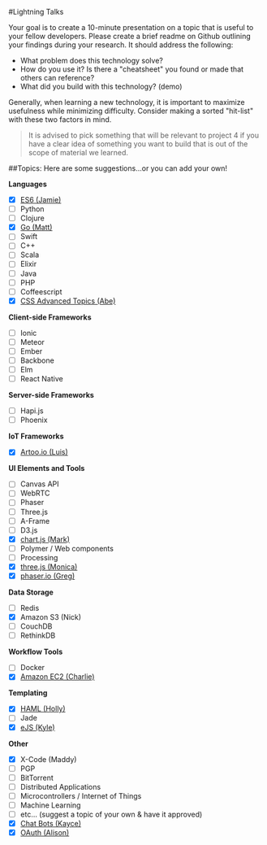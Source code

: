 #Lightning Talks

Your goal is to create a 10-minute presentation on a topic that is useful to your fellow developers. Please create a brief readme on Github outlining your findings during your research. It should address the following:

- What problem does this technology solve?
- How do you use it? Is there a "cheatsheet" you found or made that others can reference?
- What did you build with this technology? (demo)

Generally, when learning a new technology, it is important to maximize usefulness while minimizing difficulty. Consider making a sorted "hit-list" with these two factors in mind.

>It is advised to pick something that will be relevant to project 4 if you have a clear idea of something you want to build that is out of the scope of material we learned.

##Topics:
Here are some suggestions...or you can add your own!

**Languages**

- [x] [ES6 (Jamie)](https://github.com/jscovern/lightning_talk_es6)
- [ ] Python
- [ ] Clojure
- [x] [Go (Matt)](https://github.com/mlapehn/lighting-talk)
- [ ] Swift
- [ ] C++
- [ ] Scala
- [ ] Elixir
- [ ] Java
- [ ] PHP
- [ ] Coffeescript
- [x] [CSS Advanced Topics (Abe)](https://github.com/CASTELONE/css-Lighting-Talk)

**Client-side Frameworks**

- [ ] Ionic
- [ ] Meteor
- [ ] Ember
- [ ] Backbone
- [ ] Elm
- [ ] React Native

**Server-side Frameworks**

- [ ] Hapi.js
- [ ] Phoenix

**IoT Frameworks**

- [x] [Artoo.io (Luis)](http://crappycode.club/)

**UI Elements and Tools**

- [ ] Canvas API
- [ ] WebRTC
- [ ] Phaser
- [ ] Three.js
- [ ] A-Frame
- [ ] D3.js
- [x] [chart.js (Mark)](https://github.com/markjohnson303/Chart.js-Lightning-Talk)
- [ ] Polymer / Web components
- [ ] Processing
- [x] [three.js (Monica)](https://github.com/Indigo253931/threejsDemo)
- [x] [phaser.io (Greg)](https://github.com/gregbrunk/phaser)

**Data Storage**

- [ ] Redis
- [x] Amazon S3 (Nick)
- [ ] CouchDB
- [ ] RethinkDB

**Workflow Tools**

- [ ] Docker
- [x] [Amazon EC2 (Charlie)](https://github.com/fishcharlie/AmazonWebServicesEC2)

**Templating**

- [x] [HAML (Holly)](https://github.com/thayer11/HAML)
- [ ] Jade
- [x] [eJS (Kyle)](https://github.com/hockey2249/lightning-talk-repo)

**Other**

- [x] X-Code (Maddy)
- [ ] PGP
- [ ] BitTorrent
- [ ] Distributed Applications
- [ ] Microcontrollers / Internet of Things
- [ ] Machine Learning
- [ ] etc... (suggest a topic of your own & have it approved)
- [x] [Chat Bots (Kayce)](https://github.com/kdanna/chatbots-talk)
- [x] [OAuth (Alison)](https://github.com/alisonkenney/lightning-talk)
